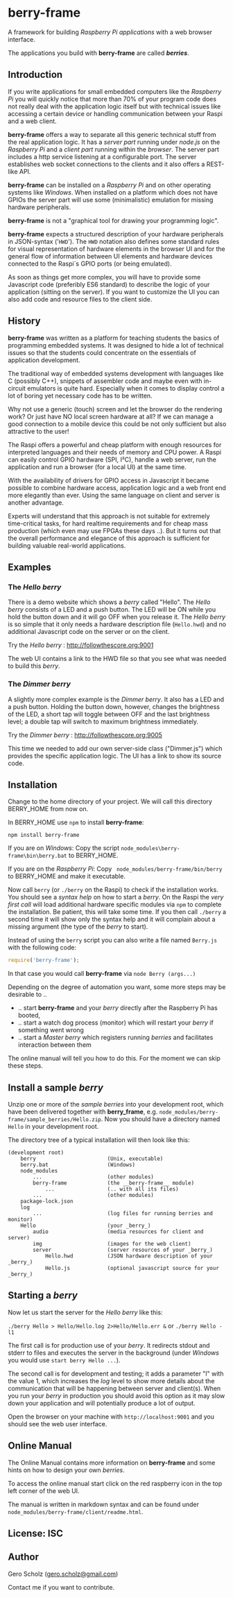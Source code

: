 # berry-frame

A framework for building _Raspberry Pi applications_ with a web browser interface.

The applications you build with __berry-frame__ are called ___berries___.


## Introduction

If you write applications for small embedded computers like the _Raspberry Pi_
you will quickly notice that more than 70% of your program code does not really deal
with the application logic itself but with technical issues like accessing
a certain device or handling communication between your Raspi and a web client.

__berry-frame__ offers a way to separate all this generic technical stuff from the
real application logic. It has a _server part_ running under _node.js_ on the 
_Raspberry Pi_ and a _client part_ running within the _browser_. The server part
includes a http service listening at a configurable port. The server establishes
web socket connections to the clients and it also offers a REST-like API.

__berry-frame__ can be installed on a _Raspberry Pi_ and on other operating systems
like _Windows_. When installed on a platform which does not have GPIOs the server 
part will use some (minimalistic) emulation for missing hardware peripherals.
	
__berry-frame__ is not a "graphical tool for drawing your programming logic".

__berry-frame__ expects a structured description of your hardware peripherals 
in JSON-syntax ('``HWD``'). The ``HWD`` notation also defines some standard 
rules for visual representation of hardware elements in the browser UI 
and for the general flow of information between UI elements and 
hardware devices connected to the Raspi´s GPIO ports (or being emulated).

As soon as things get more complex, you will have to provide some Javascript
code (preferibly ES6 standard) to describe the logic of your application
(sitting on the server). If you want to customize the UI you can also add code 
and resource files to the client side.


## History

__berry-frame__ was written as a platform for teaching students the basics
of programming embedded systems. It was designed to hide a lot of technical 
issues so that the students could concentrate on the essentials of 
application development.

The traditional way of embedded systems development with languages
like C (possibly C++), snippets of assembler code and maybe even
with in-circuit emulators is quite hard. Especially when it comes to
display control a lot of boring yet necessary code has to be written.

Why not use a generic (touch) screen and let the browser do the rendering 
work? Or just have NO local screen hardware at all? If we can 
manage a good connection to a mobile device this could be
not only sufficient but also attractive to the user!

The Raspi offers a powerful and cheap platform with enough resources
for interpreted languages and their needs of memory and CPU power.
A Raspi can easily control GPIO hardware (SPI, I²C), handle a web server,
run the application and run a browser (for a local UI) at the same time.

With the availability of drivers for GPIO access in Javascript it 
became possible to combine hardware access, application logic and 
a web front end more elegantly than ever. Using the same language
on client and server is another advantage.

Experts will understand that this approach is not suitable for
extremely time-critical tasks, for hard realtime requirements
and for cheap mass production (which even may use FPGAs these days ..). 
But it turns out that the overall performance and elegance of this
approach is sufficient for building valuable real-world applications.


## Examples

### The _Hello berry_

There is a demo website which shows a _berry_ called "Hello".
The _Hello berry_ consists of a LED and a push button. The LED
will be ON while you hold the button down and it will go OFF when you release it.
The _Hello berry_ is so simple that it only needs a hardware description file 
(``Hello.hwd``) and no additional Javascript code on the server or on the client.

Try the _Hello berry_ : http://followthescore.org:9001

The web UI contains a link to the HWD file so that you see what was needed
to build this _berry_.

### The _Dimmer berry_

A slightly more complex example is the _Dimmer berry_. It also has a LED and
a push button. Holding the button down, however, changes the brightness of the LED,
a short tap will toggle between OFF and the last brightness level; a double
tap will switch to maximum brightness immediately.

Try the _Dimmer berry_ : http://followthescore.org:9005  

This time we needed to add our own server-side class ("Dimmer.js") which provides
the specific application logic. The UI has a link to show its source code.

	
## Installation

Change to the home directory of your project. We will call this directory
BERRY_HOME from now on.

In BERRY_HOME use ``npm`` to install __berry-frame__:

```
npm install berry-frame
```

If you are on _Windows_: Copy the script ``node_modules\berry-frame\bin\berry.bat`` 
to BERRY_HOME.

If you are on the _Raspberry Pi_: Copy `` node_modules/berry-frame/bin/berry``
to BERRY_HOME and make it executable.

Now call ``berry`` (or ``./berry`` on the Raspi) to check if the installation works.
You should see a _syntax help_ on how to start a _berry_.
On the Raspi the _very first call_ will load additional hardware specific modules via ``npm``
to complete the installation. Be patient, this will take some time. If you then call
``./berry`` a second time it will show only the syntax help and it will complain about
a missing argument (the type of the _berry_ to start).

Instead of using the ``berry`` script you can also write a file named ``Berry.js``
with the following code:
```javascript
require('berry-frame');
```
In that case you would call __berry-frame__ via ``node Berry (args...)``


Depending on the degree of automation you want, some more steps may be desirable to ..
+ .. start __berry-frame__ and your _berry_ directly after the Raspberry Pi has booted,
+ .. start a watch dog process (monitor) which will restart your _berry_ if something went wrong 
+ .. start a _Master berry_ which registers running _berries_ and facilitates interaction between them

The online manual will tell you how to do this. For the moment we can skip these steps.


## Install a sample _berry_

Unzip one or more of the _sample berries_ into your development root, 
which have been delivered together with __berry_frame__,
e.g. ``node_modules/berry-frame/sample_berries/Hello.zip``. Now you should
have a directory named ``Hello`` in your development root.

The directory tree of a typical installation will then look like this:

````
(development root)
    berry                       (Unix, executable)
    berry.bat                   (Windows)
    node_modules
        ...                     (other modules)
        berry-frame             (the __berry-frame__ module)
            ...                 (.. with all its files)
        ...                     (other modules)
    package-lock.json
    log
        ...                     (log files for running berries and monitor) 
    Hello                       (your _berry_)
        audio                   (media resources for client and server)
        img                     (images for the web client)
        server                  (server resources of your _berry_)
            Hello.hwd           (JSON hardware description of your _berry_)
            Hello.js            (optional javascript source for your _berry_)
````

## Starting a _berry_

Now let us start the server for the _Hello berry_ like this:

``./berry Hello > Hello/Hello.log 2>Hello/Hello.err &``
or
``./berry Hello -l1``

The first call is for production use of your _berry_. 
It redirects stdout and stderr to files and executes the server 
in the background (under _Windows_ you would use ``start berry Hello ...``).

The second call is for development and testing; it adds a parameter "l" 
with the value 1, which increases the _log_ level to show more details about
the communication that will be happening between server and client(s).
When you run your _berry_ in production you should avoid this option 
as it may slow down your application and will potentially produce a lot of output.

Open the browser on your machine with ``http://localhost:9001`` and you should
see the web user interface.


## Online Manual

The Online Manual contains more information on __berry-frame__ and some hints
on how to design your own _berries_.

To access the online manual start click on the red raspberry icon in the 
top left corner of the web UI.

The manual is written in markdown syntax and can be found under
``node_modules/berry-frame/client/readme.html``.


## License: ISC


## Author

Gero Scholz (gero.scholz@gmail.com)

Contact me if you want to contribute.
